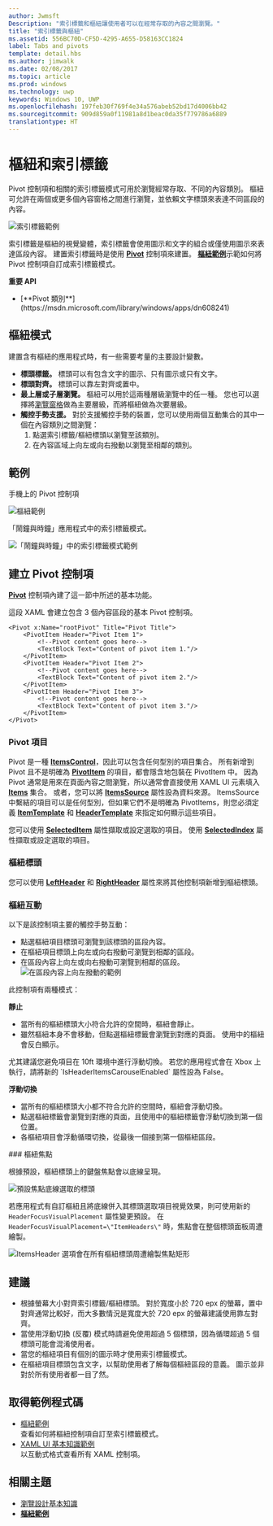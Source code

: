 ```yaml
---
author: Jwmsft
Description: "索引標籤和樞紐讓使用者可以在經常存取的內容之間瀏覽。"
title: "索引標籤與樞紐"
ms.assetid: 556BC70D-CF5D-4295-A655-D58163CC1824
label: Tabs and pivots
template: detail.hbs
ms.author: jimwalk
ms.date: 02/08/2017
ms.topic: article
ms.prod: windows
ms.technology: uwp
keywords: Windows 10, UWP
ms.openlocfilehash: 197feb30f769f4e34a576abeb52bd17d4006bb42
ms.sourcegitcommit: 909d859a0f11981a8d1beac0da35f779786a6889
translationtype: HT
---
```

# <a name="pivot-and-tabs"></a>樞紐和索引標籤

<link rel="stylesheet" href="https://az835927.vo.msecnd.net/sites/uwp/Resources/css/custom.css"> 

Pivot 控制項和相關的索引標籤模式可用於瀏覽經常存取、不同的內容類別。 樞紐可允許在兩個或更多個內容窗格之間進行瀏覽，並依賴文字標頭來表達不同區段的內容。

![索引標籤範例](images/pivot_Hero_main.png)

索引標籤是樞紐的視覺變體，索引標籤會使用圖示和文字的組合或僅使用圖示來表達區段內容。 建置索引標籤時是使用 [**Pivot**](https://msdn.microsoft.com/library/windows/apps/xaml/windows.ui.xaml.controls.pivot.aspx) 控制項來建置。 [**樞紐範例**](http://go.microsoft.com/fwlink/p/?LinkId=619903)示範如何將 Pivot 控制項自訂成索引標籤模式。

<div class="important-apis" >
<b>重要 API</b><br/>
<ul>
<li>[**Pivot 類別**](https://msdn.microsoft.com/library/windows/apps/dn608241)</li>
</ul>
</div>


## <a name="the-pivot-pattern"></a>樞紐模式

建置含有樞紐的應用程式時，有一些需要考量的主要設計變數。

- **標頭標籤。**  標頭可以有包含文字的圖示、只有圖示或只有文字。
- **標頭對齊。**  標頭可以靠左對齊或置中。
- **最上層或子層瀏覽。**  樞紐可以用於這兩種層級瀏覽中的任一種。 您也可以選擇將[瀏覽窗格](nav-pane.md)做為主要層級，而將樞紐做為次要層級。
- **觸控手勢支援。**  對於支援觸控手勢的裝置，您可以使用兩個互動集合的其中一個在內容類別之間瀏覽：
    1. 點選索引標籤/樞紐標頭以瀏覽至該類別。
    2. 在內容區域上向左或向右撥動以瀏覽至相鄰的類別。

## <a name="examples"></a>範例

手機上的 Pivot 控制項

![樞紐範例](images/pivot_example.png)

「鬧鐘與時鐘」應用程式中的索引標籤模式。

![「鬧鐘與時鐘」中的索引標籤模式範例](images/tabs_alarms-and-clock.png)

## <a name="create-a-pivot-control"></a>建立 Pivot 控制項

[**Pivot**](https://msdn.microsoft.com/library/windows/apps/xaml/windows.ui.xaml.controls.pivot.aspx) 控制項內建了這一節中所述的基本功能。

這段 XAML 會建立包含 3 個內容區段的基本 Pivot 控制項。

```xaml
<Pivot x:Name="rootPivot" Title="Pivot Title">
    <PivotItem Header="Pivot Item 1">
        <!--Pivot content goes here-->
        <TextBlock Text="Content of pivot item 1."/>
    </PivotItem>
    <PivotItem Header="Pivot Item 2">
        <!--Pivot content goes here-->
        <TextBlock Text="Content of pivot item 2."/>
    </PivotItem>
    <PivotItem Header="Pivot Item 3">
        <!--Pivot content goes here-->
        <TextBlock Text="Content of pivot item 3."/>
    </PivotItem>
</Pivot>
```

### <a name="pivot-items"></a>Pivot 項目

Pivot 是一種 [**ItemsControl**](https://msdn.microsoft.com/library/windows/apps/xaml/windows.ui.xaml.controls.itemscontrol.aspx)，因此可以包含任何型別的項目集合。 所有新增到 Pivot 且不是明確為 [**PivotItem**](https://msdn.microsoft.com/library/windows/apps/xaml/windows.ui.xaml.controls.pivotitem.aspx) 的項目，都會隱含地包裝在 PivotItem 中。 因為 Pivot 通常是用來在頁面內容之間瀏覽，所以通常會直接使用 XAML UI 元素填入 [**Items**](https://msdn.microsoft.com/library/windows/apps/xaml/windows.ui.xaml.controls.itemscontrol.items.aspx) 集合。 或者，您可以將 [**ItemsSource**](https://msdn.microsoft.com/library/windows/apps/xaml/windows.ui.xaml.controls.itemscontrol.itemssource.aspx) 屬性設為資料來源。 ItemsSource 中繫結的項目可以是任何型別，但如果它們不是明確為 PivotItems，則您必須定義 [**ItemTemplate**](https://msdn.microsoft.com/library/windows/apps/xaml/windows.ui.xaml.controls.itemscontrol.itemtemplate.aspx) 和 [**HeaderTemplate**](https://msdn.microsoft.com/library/windows/apps/xaml/windows.ui.xaml.controls.pivot.headertemplate.aspx) 來指定如何顯示這些項目。

您可以使用 [**SelectedItem**](https://msdn.microsoft.com/library/windows/apps/xaml/windows.ui.xaml.controls.pivot.selecteditem.aspx) 屬性擷取或設定選取的項目。 使用 [**SelectedIndex**](https://msdn.microsoft.com/library/windows/apps/xaml/windows.ui.xaml.controls.pivot.selectedindex.aspx) 屬性擷取或設定選取的項目。

### <a name="pivot-headers"></a>樞紐標頭

您可以使用 [**LeftHeader**](https://msdn.microsoft.com/library/windows/apps/xaml/windows.ui.xaml.controls.pivot.leftheader.aspx) 和 [**RightHeader**](https://msdn.microsoft.com/library/windows/apps/xaml/windows.ui.xaml.controls.pivot.rightheader.aspx) 屬性來將其他控制項新增到樞紐標頭。

### <a name="pivot-interaction"></a>樞紐互動

以下是該控制項主要的觸控手勢互動：

-   點選樞紐項目標頭可瀏覽到該標頭的區段內容。
-   在樞紐項目標頭上向左或向右撥動可瀏覽到相鄰的區段。
-   在區段內容上向左或向右撥動可瀏覽到相鄰的區段。
![在區段內容上向左撥動的範例](images/pivot_w_hand.png)

此控制項有兩種模式：

**靜止**

-   當所有的樞紐標頭大小符合允許的空間時，樞紐會靜止。
-   雖然樞紐本身不會移動，但點選樞紐標籤會瀏覽到對應的頁面。 使用中的樞紐會反白顯示。

<div class="microsoft-internal-note">
尤其建議您避免項目在 10ft 環境中進行浮動切換。 若您的應用程式會在 Xbox 上執行，請將新的 `IsHeaderItemsCarouselEnabled` 屬性設為 False。
</div>

**浮動切換**

-   當所有的樞紐標頭大小都不符合允許的空間時，樞紐會浮動切換。
-   點選樞紐標籤會瀏覽到對應的頁面，且使用中的樞紐標籤會浮動切換到第一個位置。
-   各樞紐項目會浮動循環切換，從最後一個接到第一個樞紐區段。

<div class="microsoft-internal-note">
### 樞紐焦點

根據預設，樞紐標頭上的鍵盤焦點會以底線呈現。

![預設焦點底線選取的標頭](images/pivot_focus_selectedHeader.png)

若應用程式有自訂樞紐且將底線併入其標頭選取項目視覺效果，則可使用新的 `HeaderFocusVisualPlacement` 屬性變更預設。 在 `HeaderFocusVisualPlacement=\"ItemHeaders\"` 時，焦點會在整個標頭面板周遭繪製。

![ItemsHeader 選項會在所有樞紐標頭周遭繪製焦點矩形](images/pivot_focus_headers.png)
</div>

## <a name="recommendations"></a>建議

-   根據螢幕大小對齊索引標籤/樞紐標頭。 對於寬度小於 720 epx 的螢幕，置中對齊通常比較好，而大多數情況是寬度大於 720 epx 的螢幕建議使用靠左對齊。
-   當使用浮動切換 (反覆) 模式時請避免使用超過 5 個標頭，因為循環超過 5 個標頭可能會混淆使用者。
-   當您的樞紐項目有個別的圖示時才使用索引標籤模式。
-   在樞紐項目標頭包含文字，以幫助使用者了解每個樞紐區段的意義。 圖示並非對於所有使用者都一目了然。

## <a name="get-the-sample-code"></a>取得範例程式碼
- [樞紐範例](http://go.microsoft.com/fwlink/p/?LinkId=619903)<br/>
    查看如何將樞紐控制項自訂至索引標籤模式。
- [XAML UI 基本知識範例](https://github.com/Microsoft/Windows-universal-samples/blob/master/Samples/XamlUIBasics)<br/>
    以互動式格式查看所有 XAML 控制項。

## <a name="related-topics"></a>相關主題
- [瀏覽設計基本知識](../layout/navigation-basics.md)
- [**樞紐範例**](http://go.microsoft.com/fwlink/p/?LinkId=619903)
